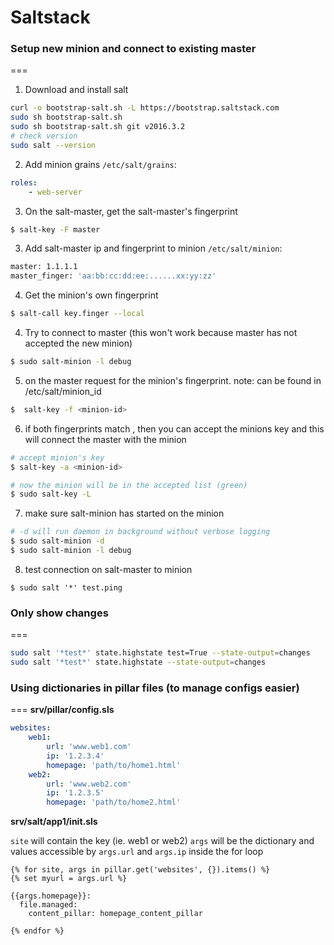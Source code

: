 # Saltstack

### Setup new minion and connect to existing master
===

1) Download and install salt
```sh
curl -o bootstrap-salt.sh -L https://bootstrap.saltstack.com
sudo sh bootstrap-salt.sh
sudo sh bootstrap-salt.sh git v2016.3.2
# check version
sudo salt --version
```

2) Add minion grains
`/etc/salt/grains`:
```yaml
roles:
    - web-server
```

3) On the salt-master, get the salt-master's fingerprint
```sh
$ salt-key -F master
```
3) Add salt-master ip and fingerprint to minion
`/etc/salt/minion`:
```sh
master: 1.1.1.1
master_finger: 'aa:bb:cc:dd:ee:......xx:yy:zz'
```

4) Get the minion's own fingerprint
```sh
$ salt-call key.finger --local
```

4) Try to connect to master (this won't work because master has not accepted the new minion)
```sh
$ sudo salt-minion -l debug
```

5) on the master request for the minion's fingerprint. note: can be found in /etc/salt/minion_id
```sh
$  salt-key -f <minion-id>
```

6) if both fingerprints match , then you can accept the minions key and this will connect the master with the minion
```sh
# accept minion's key
$ salt-key -a <minion-id>

# now the minion will be in the accepted list (green)
$ sudo salt-key -L
```

7) make sure salt-minion has started on the minion
```sh
# -d will run daemon in background without verbose logging
$ sudo salt-minion -d
$ sudo salt-minion -l debug
```
8) test connection on salt-master to minion
```
$ sudo salt '*' test.ping
```

### Only show changes
===
```sh
sudo salt '*test*' state.highstate test=True --state-output=changes
sudo salt '*test*' state.highstate --state-output=changes
```

### Using dictionaries in pillar files (to manage configs easier)
===
**srv/pillar/config.sls**

```yaml
websites:
    web1:
        url: 'www.web1.com'
        ip: '1.2.3.4'
        homepage: 'path/to/home1.html'
    web2:
        url: 'www.web2.com'
        ip: '1.2.3.5'
        homepage: 'path/to/home2.html'
```

**srv/salt/app1/init.sls**

`site` will contain the key (ie. web1 or web2)
`args` will be the dictionary and values accessible by `args.url` and `args.ip` inside the for loop
```jinja
{% for site, args in pillar.get('websites', {}).items() %}
{% set myurl = args.url %}

{{args.homepage}}:
  file.managed:
    content_pillar: homepage_content_pillar

{% endfor %}
```

###
